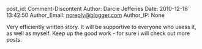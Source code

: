 post_id: Comment-Discontent
Author: Darcie Jefferies
Date: 2010-12-16 13:42:50
Author_Email: noreply@blogger.com
Author_IP: None

Very efficiently written story. It will be supportive to everyone who usess
it, as well as myself. Keep up the good work - for sure i will check out more
posts.
